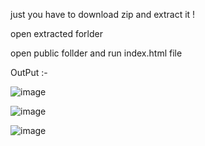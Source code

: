 just you have to download zip and extract it !

open extracted forlder 

open public follder and run index.html file 

OutPut :-

![image](https://github.com/Prshtt/Dashboard-using-react/assets/127748666/59709ec4-a295-4fc2-8cdb-7711c6b63352)

![image](https://github.com/Prshtt/Dashboard-using-react/assets/127748666/8136f12b-ffd4-4e6c-96c0-c6c080495a23)

![image](https://github.com/Prshtt/Dashboard-using-react/assets/127748666/3f96ce84-8ed9-4879-82b3-7b94284f2ffb)

